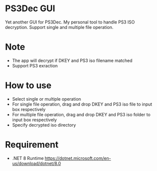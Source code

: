 # PS3Dec GUI

Yet another GUI for PS3Dec. My personal tool to handle PS3 ISO decryption. Support single and multiple file operation. 

# Note 

  - The app will decrypt if DKEY and PS3 iso filename matched
  - Support PS3 exraction

# How to use

  - Select single or multiple operation
  - For single file operation, drag and drop DKEY and PS3 iso file to input box respectively
  - For multiple file operation, drag and drop DKEY and PS3 iso folder to input box respectively
  - Specify decrypted iso directory

# Requirement

  - .NET 8 Runtime https://dotnet.microsoft.com/en-us/download/dotnet/8.0
